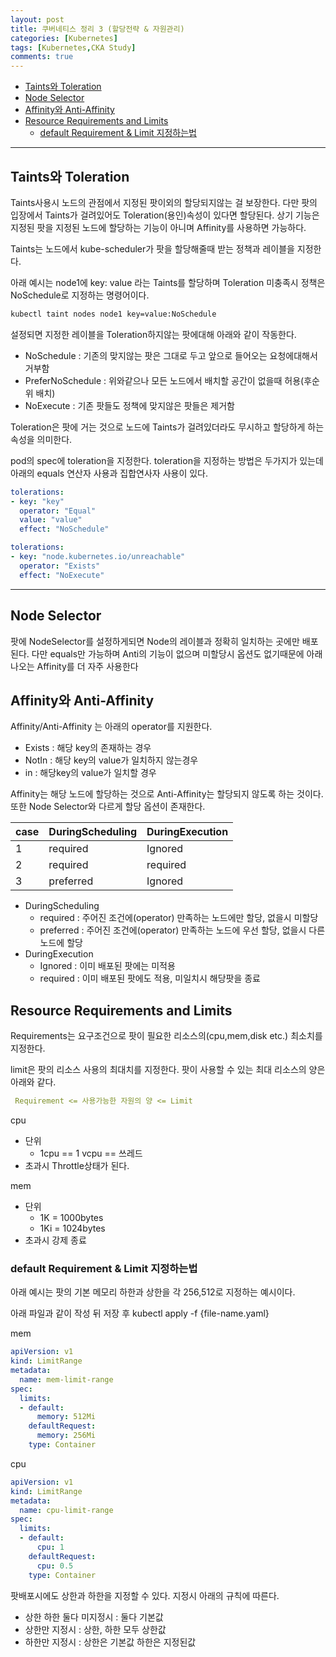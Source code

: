 ```yaml
---
layout: post
title: 쿠버네티스 정리 3 (할당전략 & 자원관리)
categories: [Kubernetes]
tags: [Kubernetes,CKA Study]
comments: true
---
```


- [Taints와 Toleration](#taints와-toleration)
- [Node Selector](#node-selector)
- [Affinity와 Anti-Affinity](#affinity와-anti-affinity)
- [Resource Requirements and Limits](#resource-requirements-and-limits)
  - [default Requirement & Limit 지정하는법](#default-requirement--limit-지정하는법)

---------

## Taints와 Toleration

Taints사용시 노드의 관점에서 지정된 팟이외의 할당되지않는 걸 보장한다. 다만 팟의 입장에서 Taints가 걸려있어도 Toleration(용인)속성이 있다면 할당된다.
 상기 기능은 지정된 팟을 지정된 노드에 할당하는 기능이 아니며 Affinity를 사용하면 가능하다.

Taints는 노드에서 kube-scheduler가 팟을 할당해줄때 받는 정책과 레이블을 지정한다.

아래 예시는 node1에 key: value 라는 Taints를 할당하며 Toleration 미충족시 정책은 NoSchedule로 지정하는 명령어이다.
```bash
kubectl taint nodes node1 key=value:NoSchedule
```

 설정되면 지정한 레이블을 Toleration하지않는 팟에대해 아래와 같이 작동한다.

- NoSchedule : 기존의 맞지않는 팟은 그대로 두고 앞으로 들어오는 요청에대해서 거부함
- PreferNoSchedule : 위와같으나 모든 노드에서 배치할 공간이 없을때 허용(후순위 배치)
- NoExecute : 기존 팟들도 정책에 맞지않은 팟들은 제거함

Toleration은 팟에 거는 것으로 노드에 Taints가 걸려있더라도 무시하고 할당하게 하는 속성을 의미한다.

pod의 spec에 toleration을 지정한다. toleration을 지정하는 방법은 두가지가 있는데 아래의 equals 연산자 사용과 집합연사자 사용이 있다.
```yaml
tolerations:
- key: "key"
  operator: "Equal"
  value: "value"
  effect: "NoSchedule"
```

```yaml
tolerations:
- key: "node.kubernetes.io/unreachable"
  operator: "Exists"
  effect: "NoExecute"
```
--------

## Node Selector

팟에 NodeSelector를 설정하게되면 Node의 레이블과 정확히 일치하는 곳에만 배포된다.
다만 equals만 가능하며 Anti의 기능이 없으며 미할당시 옵션도 없기때문에 아래나오는 Affinity를 더 자주 사용한다

## Affinity와 Anti-Affinity

Affinity/Anti-Affinity 는 아래의 operator를 지원한다.

- Exists : 해당 key의 존재하는 경우
- NotIn : 해당 key의 value가 일치하지 않는경우
- in : 해당key의 value가 일치할 경우

Affinity는 해당 노드에 할당하는 것으로 Anti-Affinity는 할당되지 않도록 하는 것이다.
또한 Node Selector와 다르게 할당 옵션이 존재한다.


| case | DuringScheduling | DuringExecution |
| ---- | ---------------- | --------------- |
| 1    | required         | Ignored         |
| 2    | required         | required        |
| 3    | preferred        | Ignored         |

- DuringScheduling
  - required : 주어진 조건에(operator) 만족하는 노드에만 할당, 없을시 미할당
  - preferred : 주어진 조건에(operator) 만족하는 노드에 우선 할당, 없을시 다른노드에 할당
- DuringExecution
  - Ignored : 이미 배포된 팟에는 미적용
  - required : 이미 배포된 팟에도 적용, 미일치시 해당팟을 종료

## Resource Requirements and Limits

Requirements는 요구조건으로 팟이 필요한 리소스의(cpu,mem,disk etc.) 최소치를 지정한다.

limit은 팟의 리소스 사용의 최대치를 지정한다.  팟이 사용할 수 있는 최대 리소스의 양은 아래와 같다.

```yaml
 Requirement <= 사용가능한 자원의 양 <= Limit
```

cpu

- 단위
    - 1cpu  == 1 vcpu == 쓰레드
- 초과시 Throttle상태가 된다.

mem

- 단위
    - 1K = 1000bytes
    - 1Ki = 1024bytes
- 초과시 강제 종료

### default Requirement & Limit 지정하는법

아래 예시는 팟의 기본 메모리 하한과 상한을 각 256,512로 지정하는 예시이다.

아래 파일과 같이 작성 뒤 저장 후  kubectl apply -f {file-name.yaml}

mem

```yaml
apiVersion: v1
kind: LimitRange
metadata:
  name: mem-limit-range
spec:
  limits:
  - default:
      memory: 512Mi
    defaultRequest:
      memory: 256Mi
    type: Container
```

cpu

```yaml
apiVersion: v1
kind: LimitRange
metadata:
  name: cpu-limit-range
spec:
  limits:
  - default:
      cpu: 1
    defaultRequest:
      cpu: 0.5
    type: Container
```

팟배포시에도 상한과 하한을 지정할 수 있다. 지정시 아래의 규칙에 따른다.

- 상한 하한 둘다 미지정시 : 둘다 기본값
- 상한만 지정시 : 상한, 하한 모두 상한값
- 하한만 지정시 : 상한은 기본값 하한은 지정된값

